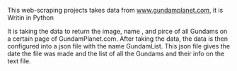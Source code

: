 This web-scraping projects takes data from www.gundamplanet.com, it is Writin in Python

It is taking the data to return the image, name , and pirce of all Gundams on a certain page of GundamPlanet.com. After taking the data, the data is then configured into a json file with the name GundamList. This json file gives the date the file was made and the list of all the Gundams and their info on the text file.